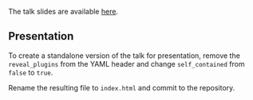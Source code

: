 The talk slides are available [here](https://datawookie.github.io/talk-bayesian-leap/bayesian-leap.html).

## Presentation

To create a standalone version of the talk for presentation, remove the `reveal_plugins` from the YAML header and change `self_contained` from `false` to `true`.

Rename the resulting file to `index.html` and commit to the repository.
